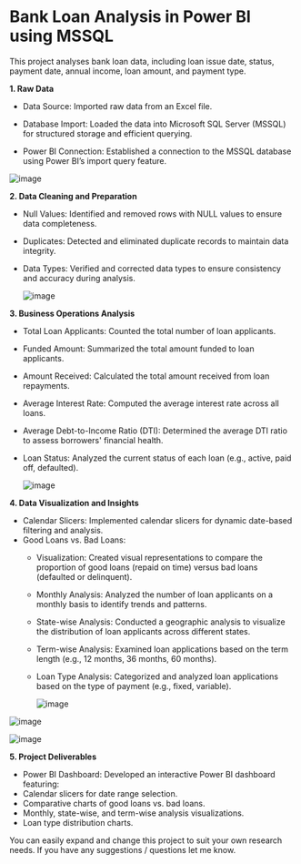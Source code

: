 # Bank Loan Analysis in Power BI using MSSQL
This project analyses bank loan data, including loan issue date, status, payment date, annual income, loan amount, and payment type.

<b>1. Raw Data</b>
- Data Source: Imported raw data from an Excel file.
 
- Database Import: Loaded the data into Microsoft SQL Server (MSSQL) for structured storage and efficient querying.
 
- Power BI Connection: Established a connection to the MSSQL database using Power BI’s import query feature.

![image](https://github.com/user-attachments/assets/abb5ecbe-f901-410d-bb64-e06aa6e1cdf5)

<b>2. Data Cleaning and Preparation</b>
- Null Values: Identified and removed rows with NULL values to ensure data completeness.
- Duplicates: Detected and eliminated duplicate records to maintain data integrity.
- Data Types: Verified and corrected data types to ensure consistency and accuracy during analysis.

  ![image](https://github.com/user-attachments/assets/87f1720b-63aa-4f2c-ad1d-c1e01b654a44)

<b>3. Business Operations Analysis</b>
- Total Loan Applicants: Counted the total number of loan applicants.
- Funded Amount: Summarized the total amount funded to loan applicants.
- Amount Received: Calculated the total amount received from loan repayments.
- Average Interest Rate: Computed the average interest rate across all loans.
- Average Debt-to-Income Ratio (DTI): Determined the average DTI ratio to assess borrowers' financial health.
- Loan Status: Analyzed the current status of each loan (e.g., active, paid off, defaulted).

  ![image](https://github.com/user-attachments/assets/ef168154-1250-49e1-910e-6ac0c9daa023)

<b>4. Data Visualization and Insights</b>
- Calendar Slicers: Implemented calendar slicers for dynamic date-based filtering and analysis.
- Good Loans vs. Bad Loans:
    - Visualization: Created visual representations to compare the proportion of good loans (repaid on time) versus bad loans (defaulted or delinquent).
    - Monthly Analysis: Analyzed the number of loan applicants on a monthly basis to identify trends and patterns.
    - State-wise Analysis: Conducted a geographic analysis to visualize the distribution of loan applicants across different states.
    - Term-wise Analysis: Examined loan applications based on the term length (e.g., 12 months, 36 months, 60 months).
    - Loan Type Analysis: Categorized and analyzed loan applications based on the type of payment (e.g., fixed, variable).

      ![image](https://github.com/user-attachments/assets/3d0e1b3a-b3c0-4c71-8ec9-448b7ff159e7)

![image](https://github.com/user-attachments/assets/49bd5539-992f-4bea-ac25-797fd26c817f)

![image](https://github.com/user-attachments/assets/79009323-f190-45be-aaf5-95e90cdb4b6b)

<b>5. Project Deliverables</b>
- Power BI Dashboard: Developed an interactive Power BI dashboard featuring:
- Calendar slicers for date range selection.
- Comparative charts of good loans vs. bad loans.
- Monthly, state-wise, and term-wise analysis visualizations.
- Loan type distribution charts.
 

You can easily expand and change this project to suit your own research needs. If you have any suggestions / questions let me know.

